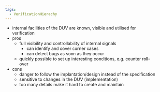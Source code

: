 ```yaml
---
tags:
  - VerificationHierachy
---
```

- internal facilities of the DUV are known, visible and utilised for verification
- pros
	- full visibility and controllability of internal signals
		- can identify and cover corner cases
		- can detect bugs as soon as they occur
	- quickly possible to set up interesting conditions, e.g. counter roll-over
- cons
	- danger to follow the implantation/design instead of the specification
	- sensitive to changes in the DUV (implementation)
	- too many details make it hard to create and maintain